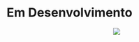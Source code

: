 # Em Desenvolvimento

<p align="center">
<img src="https://github.com/Rennan-sbarros/rennan-sbarros/blob/main/Diversos/dtmoney.gif"/>
